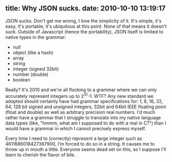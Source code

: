title: Why JSON sucks.
date: 2010-10-10 13:19:17
---

<p>JSON sucks.  Don't get me wrong, I love the simplicity of it.  It's simple, it's easy, it's portable, it's ubiquitous at this point. None of that means it doesn't suck.  Outside of Javascript (hence the portability), JSON itself is limited to native types in the grammar:</p>  <ul>   <li>null</li>   <li>object (like a hash)</li>   <li>array</li>   <li>string</li>   <li>integer (signed 32bit)</li>   <li>number (double)</li>   <li>boolean</li> </ul>  <p>Really? It's 2010 and we're all flocking to a grammar where we can only accurately represent integers up to 2<sup>31</sup>-1. WTF?  Any new standard we adopted should certainly have had grammar specifications for: 1, 8, 16, 32, 64, 128 bit signed and unsigned integers, 32bit and 64bit IEEE floating point (float and double) as well as arbitrary precision real numbers.  I'd much rather have a grammar that I struggle to translate into my native language data types (like, "hmmm, what am I supposed to do with a real in C?") than I would have a grammar in which I cannot precisely express myself.</p>  <p>Every time I need to (correctly) represent a large integer such as 4611686018427387900, I'm forced to do so in a string.  It causes me to throw up in mouth a little. Everyone seems dead set on this, so I suppose I'll learn to cherish the flavor of bile.</p>
